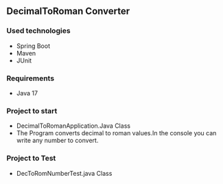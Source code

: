 ## DecimalToRoman Converter

### Used technologies

* Spring Boot 
* Maven
* JUnit

### Requirements

* Java 17

### Project to start

* DecimalToRomanApplication.Java Class
* The Program converts decimal to roman values.In the console you can write any number to convert.
### Project to Test

* DecToRomNumberTest.java Class